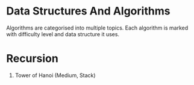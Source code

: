 # Data Structures And Algorithms

Algorithms are categorised into multiple topics. Each algorithm is marked 
with difficulty level and data structure it uses.

# Recursion
1. Tower of Hanoi (Medium, Stack)